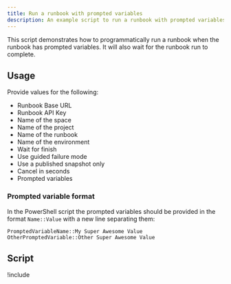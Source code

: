 ```yaml
---
title: Run a runbook with prompted variables
description: An example script to run a runbook with prompted variables.
---
```


This script demonstrates how to programmatically run a runbook when the runbook has prompted variables.  It will also wait for the runbook run to complete.

## Usage

Provide values for the following:

- Runbook Base URL
- Runbook API Key
- Name of the space
- Name of the project
- Name of the runbook
- Name of the environment
- Wait for finish
- Use guided failure mode
- Use a published snapshot only
- Cancel in seconds
- Prompted variables 

### Prompted variable format

In the PowerShell script the prompted variables should be provided in the format `Name::Value` with a new line separating them:

```
PromptedVariableName::My Super Awesome Value
OtherPromptedVariable::Other Super Awesome Value
```

## Script

!include <run-a-runbook-with-prompted-variables>
